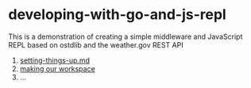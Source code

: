 # developing-with-go-and-js-repl

This is a demonstration of creating a simple middleware and JavaScript REPL based on ostdlib and the weather.gov REST API

1. [setting-things-up.md](setting-things-up.md)
2. [making our workspace](making-our-workspace.md)
3. ...
